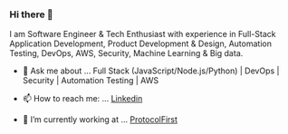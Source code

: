 ### Hi there 👋

I am Software Engineer & Tech Enthusiast with experience in Full-Stack Application Development, Product Development & Design, Automation Testing, DevOps, AWS, Security, Machine Learning & Big data.

- 💬 Ask me about ... Full Stack (JavaScript/Node.js/Python) | DevOps | Security | Automation Testing | AWS

- 📫 How to reach me: ... [Linkedin](https://www.linkedin.com/in/viyatgandhi/)

- 🔭 I’m currently working at ... [ProtocolFirst](https://www.protocolfirst.com)

<!--
**viyatgandhi/viyatgandhi** is a ✨ _special_ ✨ repository because its `README.md` (this file) appears on your GitHub profile.

Here are some ideas to get you started:

- 🔭 I’m currently working on ...
- 🌱 I’m currently learning ...
- 👯 I’m looking to collaborate on ...
- 🤔 I’m looking for help with ...
- 💬 Ask me about ...
- 📫 How to reach me: ...
- 😄 Pronouns: ...
- ⚡ Fun fact: ...
-->
